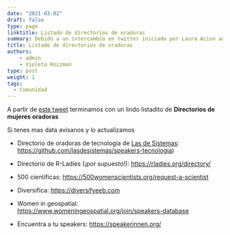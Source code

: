 ```yaml
---
date: "2021-03-02"
draft: false
type: page
linktitle: Listado de directorios de oradoras
summary: Debido a un intercambio en twitter iniciado por Laura Acion aqui un listado de directorios de oradoras mujeres.
title: Listado de directorios de oradoras
authors: 
    - admin
    - Violeta Roizman
type: post
weight: 1
tags: 
  - Comunidad
---
```


A partir de [este tweet](https://twitter.com/luucamay_/status/1366799469698834434?s=20) terminamos con un lindo listadito de **Directorios de mujeres oradoras**

Si tenes mas data avisanos y lo actualizamos

* Directorio de oradoras de tecnología de [Las de Sistemas](https://twitter.com/lasdesistemas/status/1273374539888672774?s=20): https://github.com/lasdesistemas/speakers-tecnologia)

* Directorio de R-Ladies (¡por supuesto!): https://rladies.org/directory/

* 500 científicas: https://500womenscientists.org/request-a-scientist

* Diversifica: https://diversifyeeb.com

* Women in geospatial: https://www.womeningeospatial.org/join/speakers-database

* Encuentra a tu speakers: https://speakerinnen.org/


